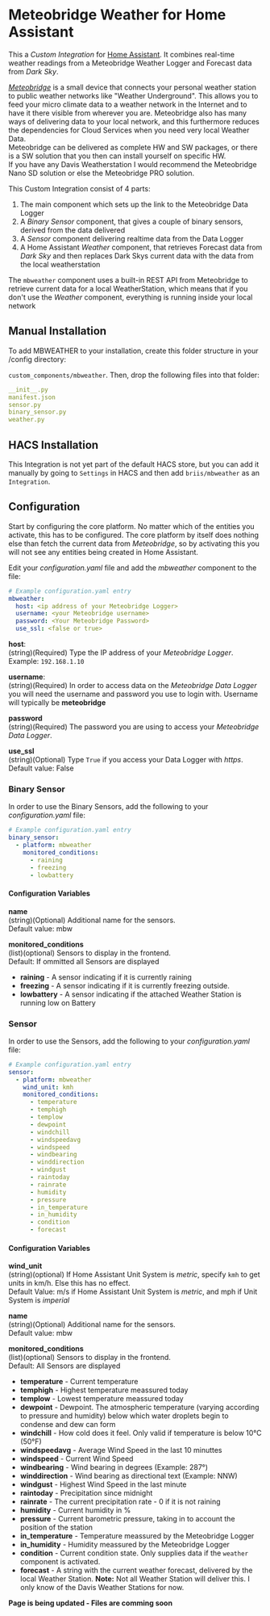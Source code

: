 # Meteobridge Weather for Home Assistant
This a *Custom Integration* for [Home Assistant](https://www.home-assistant.io/). It combines real-time weather readings from a Meteobridge Weather Logger and Forecast data from *Dark Sky*.

[*Meteobridge*](https://www.meteobridge.com/wiki/index.php/Home) is a small device that connects your personal weather station to public weather networks like "Weather Underground". This allows you to feed your micro climate data to a weather network in the Internet and to have it there visible from wherever you are. Meteobridge also has many ways of delivering data to your local network, and this furthermore reduces the dependencies for Cloud Services when you need very local Weather Data.<br>
Meteobridge can be delivered as complete HW and SW packages, or there is a SW solution that you then can install yourself on specific HW.<br>
If you have any Davis Weatherstation I would recommend the Meteobridge Nano SD solution or else the Meteobridge PRO solution. 

This Custom Integration consist of 4 parts:
1. The main component which sets up the link to the Meteobridge Data Logger
2. A *Binary Sensor* component, that gives a couple of binary sensors, derived from the data delivered
3. A *Sensor* component delivering realtime data from the Data Logger
4. A Home Assistant *Weather* component, that retrieves Forecast data from *Dark Sky* and then replaces Dark Skys current data with the data from the local weatherstation

The `mbweather` component uses a built-in REST API from Meteobridge to retrieve current data for a local WeatherStation, which means that if you don't use the *Weather* component, everything is running inside your local network

## Manual Installation
To add MBWEATHER to your installation, create this folder structure in your /config directory:

`custom_components/mbweather`.
Then, drop the following files into that folder:

```yaml
__init__.py
manifest.json
sensor.py
binary_sensor.py
weather.py
```

## HACS Installation
This Integration is not yet part of the default HACS store, but you can add it manually by going to `Settings` in HACS and then add `briis/mbweather` as an `Integration`.

## Configuration
Start by configuring the core platform. No matter which of the entities you activate, this has to be configured. The core platform by itself does nothing else than fetch the current data from *Meteobridge*, so by activating this you will not see any entities being created in Home Assistant.

Edit your *configuration.yaml* file and add the *mbweather* component to the file:
```yaml
# Example configuration.yaml entry
mbweather:
  host: <ip address of your Meteobridge Logger>
  username: <your Meteobridge username>
  password: <Your Meteobridge Password>
  use_ssl: <false or true>
```
**host**:<br>
(string)(Required) Type the IP address of your *Meteobridge Logger*. Example: `192.168.1.10`<br>

**username**:<br>
(string)(Required) In order to access data on the *Meteobridge Data Logger* you will need the username and password you use to login with. Username will typically be **meteobridge**<br>

**password**<br>
(string)(Required) The password you are using to access your *Meteobridge Data Logger*.

**use_ssl**<br>
(string)(Optional) Type `True` if you access your Data Logger with *https*.<br>
Default value: False

### Binary Sensor
In order to use the Binary Sensors, add the following to your *configuration.yaml* file:
```yaml
# Example configuration.yaml entry
binary_sensor:
  - platform: mbweather
    monitored_conditions:
      - raining
      - freezing
      - lowbattery
```
#### Configuration Variables
**name**<br>
(string)(Optional) Additional name for the sensors.<br>
Default value: mbw

**monitored_conditions**<br>
(list)(optional) Sensors to display in the frontend.<br>
Default: If ommitted all Sensors are displayed
* **raining** - A sensor indicating if it is currently raining
* **freezing** - A sensor indicating if it is currently freezing outside.
* **lowbattery** - A sensor indicating if the attached Weather Station is running low on Battery

### Sensor
In order to use the Sensors, add the following to your *configuration.yaml* file:
```yaml
# Example configuration.yaml entry
sensor:
  - platform: mbweather
    wind_unit: kmh
    monitored_conditions:
      - temperature
      - temphigh
      - templow
      - dewpoint
      - windchill
      - windspeedavg
      - windspeed
      - windbearing
      - winddirection
      - windgust
      - raintoday
      - rainrate
      - humidity
      - pressure
      - in_temperature
      - in_humidity
      - condition
      - forecast
```
#### Configuration Variables
**wind_unit**<br>
(string)(optional) If Home Assistant Unit System is *metric*, specify `kmh` to get units in km/h. Else this has no effect.<br>
Default Value: m/s if Home Assistant Unit System is *metric*, and mph if Unit System is *imperial*

**name**<br>
(string)(Optional) Additional name for the sensors.<br>
Default value: mbw

**monitored_conditions**<br>
(list)(optional) Sensors to display in the frontend.<br>
Default: All Sensors are displayed
* **temperature** - Current temperature
* **temphigh** - Highest temperature meassured today
* **templow** - Lowest temperature meassured today
* **dewpoint** - Dewpoint. The atmospheric temperature (varying according to pressure and humidity) below which water droplets begin to condense and dew can form
* **windchill** - How cold does it feel. Only valid if temperature is below 10°C (50°F)
* **windspeedavg** - Average Wind Speed in the last 10 minuttes
* **windspeed** - Current Wind Speed
* **windbearing** - Wind bearing in degrees (Example: 287°)
* **winddirection** - Wind bearing as directional text (Example: NNW)
* **windgust** - Highest Wind Speed in the last minute
* **raintoday** - Precipitation since midnight
* **rainrate** - The current precipitation rate - 0 if it is not raining
* **humidity** - Current humidity in %
* **pressure** - Current barometric pressure, taking in to account the position of the station
* **in_temperature** - Temperature meassured by the Meteobridge Logger
* **in_humidity** - Humidity meassured by the Meteobridge Logger
* **condition** - Current condition state. Only supplies data if the `weather` component is activated.
* **forecast** - A string with the current weather forecast, delivered by the local Weather Station. **Note:** Not all Weather Station will deliver this. I only know of the Davis Weather Stations for now.

**Page is being updated - Files are comming soon**
